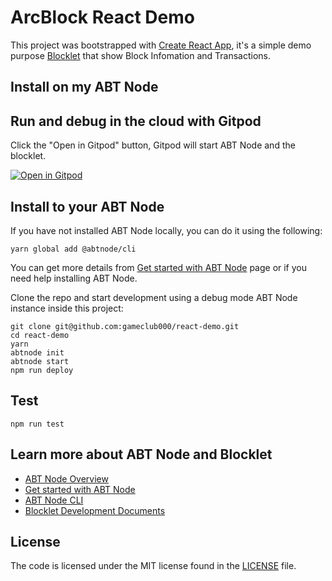 # ArcBlock React Demo

This project was bootstrapped with [Create React App](https://github.com/facebook/create-react-app), it's a simple demo purpose [Blocklet](https://www.arcblock.io/en/blocklets) that show Block Infomation and Transactions.

## Install on my ABT Node



## Run and debug in the cloud with Gitpod

Click the "Open in Gitpod" button, Gitpod will start ABT Node and the blocklet.

[![Open in Gitpod](https://gitpod.io/button/open-in-gitpod.svg)](https://gitpod.io/#https://github.com/gamecloub000/react-demo)

## Install to your ABT Node

If you have not installed ABT Node locally, you can do it using the following:

```shell
yarn global add @abtnode/cli
```

You can get more details from [Get started with ABT Node](https://www.arcblock.io/en/get-started) page or if you need help installing ABT Node.

Clone the repo and start development using a debug mode ABT Node instance inside this project:

```shell
git clone git@github.com:gameclub000/react-demo.git
cd react-demo
yarn
abtnode init
abtnode start
npm run deploy
```

## Test

```shell
npm run test
```

## Learn more about ABT Node and Blocklet

-   [ABT Node Overview](https://docs.arcblock.io/en/abtnode/introduction/abtnode-overview)
-   [Get started with ABT Node](https://www.arcblock.io/en/get-started)
-   [ABT Node CLI](https://docs.arcblock.io/en/abtnode/developer/abtnode-cli)
-   [Blocklet Development Documents](https://docs.arcblock.io/en/abtnode/developer/blocklet-spec)

## License

The code is licensed under the MIT license found in the
[LICENSE](LICENSE) file.
